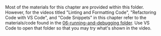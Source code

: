 Most of the materials for this chapter are provided within this folder. However, for the videos titled "Linting and Formatting Code", "Refactoring Code with VS Code", and "Code Snippets" in this chapter refer to the materials/code found in the [06-running-and-debugging folder](../06-running-and-debugging/). Use VS Code to open that folder so that you may try what's shown in the video.
